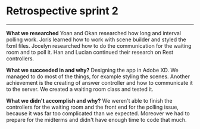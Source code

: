 # Retrospective sprint 2

---

**What we researched**
Yoan and Okan researched how long and interval polling work.
Joris learned how to work with scene builder and styled the fxml files.
Jocelyn researched how to do the communication for the waiting room and to poll it.
Han and Lucian continued their research on Rest controllers.

**What we succeeded in and why?**
Designing the app in Adobe XD.
We managed to do most of the things, for example styling the scenes. 
Another achievement is the creating of answer controller and how to communicate it to the server.
We created a waiting room class and tested it.

**What we didn't accomplish and why?**
We weren't able to finish the controllers for the waiting room and the front end for 
the polling issue, because it was far too complicated than we expected.
Moreover we had to prepare for the midterms and didn't have enough time to code that much.